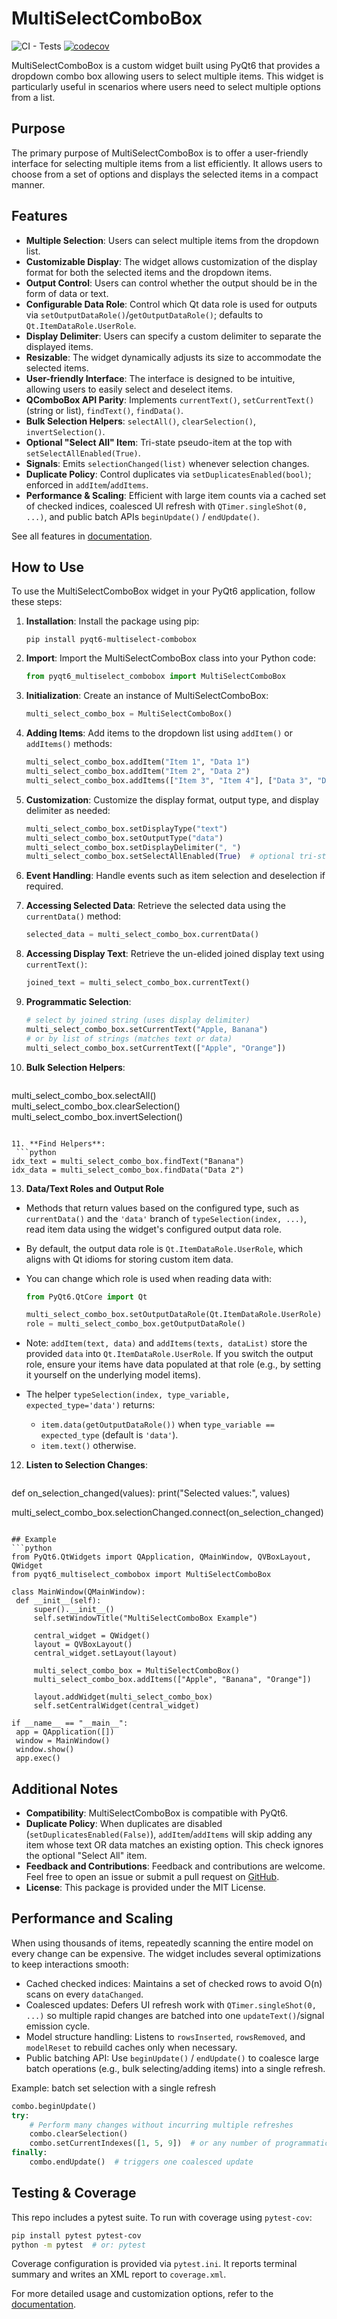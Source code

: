 # MultiSelectComboBox

![CI - Tests](https://github.com/user0706/pyqt6-multiselect-combobox/actions/workflows/tests.yml/badge.svg?branch=main)
[![codecov](https://codecov.io/gh/user0706/pyqt6-multiselect-combobox/graph/badge.svg)](https://app.codecov.io/gh/user0706/pyqt6-multiselect-combobox)

MultiSelectComboBox is a custom widget built using PyQt6 that provides a dropdown combo box allowing users to select multiple items. This widget is particularly useful in scenarios where users need to select multiple options from a list.

## Purpose
The primary purpose of MultiSelectComboBox is to offer a user-friendly interface for selecting multiple items from a list efficiently. It allows users to choose from a set of options and displays the selected items in a compact manner.

## Features
- **Multiple Selection**: Users can select multiple items from the dropdown list.
- **Customizable Display**: The widget allows customization of the display format for both the selected items and the dropdown items.
- **Output Control**: Users can control whether the output should be in the form of data or text.
- **Configurable Data Role**: Control which Qt data role is used for outputs via `setOutputDataRole()`/`getOutputDataRole()`; defaults to `Qt.ItemDataRole.UserRole`.
- **Display Delimiter**: Users can specify a custom delimiter to separate the displayed items.
- **Resizable**: The widget dynamically adjusts its size to accommodate the selected items.
- **User-friendly Interface**: The interface is designed to be intuitive, allowing users to easily select and deselect items.
 - **QComboBox API Parity**: Implements `currentText()`, `setCurrentText()` (string or list), `findText()`, `findData()`.
 - **Bulk Selection Helpers**: `selectAll()`, `clearSelection()`, `invertSelection()`.
 - **Optional "Select All" Item**: Tri-state pseudo-item at the top with `setSelectAllEnabled(True)`.
 - **Signals**: Emits `selectionChanged(list)` whenever selection changes.
 - **Duplicate Policy**: Control duplicates via `setDuplicatesEnabled(bool)`; enforced in `addItem`/`addItems`.
 - **Performance & Scaling**: Efficient with large item counts via a cached set of checked indices, coalesced UI refresh with `QTimer.singleShot(0, ...)`, and public batch APIs `beginUpdate()` / `endUpdate()`.

See all features in [documentation](https://pyqt6-multiselect-combobox.readthedocs.io/en/latest/).

## How to Use
To use the MultiSelectComboBox widget in your PyQt6 application, follow these steps:

1. **Installation**: Install the package using pip:
   ```
   pip install pyqt6-multiselect-combobox
   ```

2. **Import**: Import the MultiSelectComboBox class into your Python code:
   ```python
   from pyqt6_multiselect_combobox import MultiSelectComboBox
   ```

3. **Initialization**: Create an instance of MultiSelectComboBox:
   ```python
   multi_select_combo_box = MultiSelectComboBox()
   ```

4. **Adding Items**: Add items to the dropdown list using `addItem()` or `addItems()` methods:
   ```python
   multi_select_combo_box.addItem("Item 1", "Data 1")
   multi_select_combo_box.addItem("Item 2", "Data 2")
   multi_select_combo_box.addItems(["Item 3", "Item 4"], ["Data 3", "Data 4"])
   ```

5. **Customization**: Customize the display format, output type, and display delimiter as needed:
   ```python
   multi_select_combo_box.setDisplayType("text")
   multi_select_combo_box.setOutputType("data")
   multi_select_combo_box.setDisplayDelimiter(", ")
   multi_select_combo_box.setSelectAllEnabled(True)  # optional tri-state 'Select All' at the top
   ```

6. **Event Handling**: Handle events such as item selection and deselection if required.

7. **Accessing Selected Data**: Retrieve the selected data using the `currentData()` method:
   ```python
   selected_data = multi_select_combo_box.currentData()
   ```

8. **Accessing Display Text**: Retrieve the un-elided joined display text using `currentText()`:
   ```python
   joined_text = multi_select_combo_box.currentText()
   ```

9. **Programmatic Selection**:
   ```python
   # select by joined string (uses display delimiter)
   multi_select_combo_box.setCurrentText("Apple, Banana")
   # or by list of strings (matches text or data)
   multi_select_combo_box.setCurrentText(["Apple", "Orange"]) 
   ```

10. **Bulk Selection Helpers**:
    ```python
   multi_select_combo_box.selectAll()
   multi_select_combo_box.clearSelection()
   multi_select_combo_box.invertSelection()
   ```

11. **Find Helpers**:
    ```python
   idx_text = multi_select_combo_box.findText("Banana")
   idx_data = multi_select_combo_box.findData("Data 2")
   ```

13. **Data/Text Roles and Output Role**

   - Methods that return values based on the configured type, such as `currentData()` and the `'data'` branch of `typeSelection(index, ...)`, read item data using the widget's configured output data role.
   - By default, the output data role is `Qt.ItemDataRole.UserRole`, which aligns with Qt idioms for storing custom item data.
   - You can change which role is used when reading data with:
     ```python
     from PyQt6.QtCore import Qt

     multi_select_combo_box.setOutputDataRole(Qt.ItemDataRole.UserRole)
     role = multi_select_combo_box.getOutputDataRole()
     ```
   - Note: `addItem(text, data)` and `addItems(texts, dataList)` store the provided `data` into `Qt.ItemDataRole.UserRole`. If you switch the output role, ensure your items have data populated at that role (e.g., by setting it yourself on the underlying model items).

   - The helper `typeSelection(index, type_variable, expected_type='data')` returns:
     - `item.data(getOutputDataRole())` when `type_variable == expected_type` (default is `'data'`).
     - `item.text()` otherwise.

12. **Listen to Selection Changes**:
    ```python
   def on_selection_changed(values):
       print("Selected values:", values)

   multi_select_combo_box.selectionChanged.connect(on_selection_changed)
   ```

## Example
```python
from PyQt6.QtWidgets import QApplication, QMainWindow, QVBoxLayout, QWidget
from pyqt6_multiselect_combobox import MultiSelectComboBox

class MainWindow(QMainWindow):
    def __init__(self):
        super().__init__()
        self.setWindowTitle("MultiSelectComboBox Example")
        
        central_widget = QWidget()
        layout = QVBoxLayout()
        central_widget.setLayout(layout)
        
        multi_select_combo_box = MultiSelectComboBox()
        multi_select_combo_box.addItems(["Apple", "Banana", "Orange"])
        
        layout.addWidget(multi_select_combo_box)
        self.setCentralWidget(central_widget)

if __name__ == "__main__":
    app = QApplication([])
    window = MainWindow()
    window.show()
    app.exec()
```

## Additional Notes
- **Compatibility**: MultiSelectComboBox is compatible with PyQt6.
- **Duplicate Policy**: When duplicates are disabled (`setDuplicatesEnabled(False)`), `addItem`/`addItems` will skip adding any item whose text OR data matches an existing option. This check ignores the optional "Select All" item.
- **Feedback and Contributions**: Feedback and contributions are welcome. Feel free to open an issue or submit a pull request on [GitHub](https://github.com/user0706/pyqt6-multiselect-combobox).
- **License**: This package is provided under the MIT License.

## Performance and Scaling

When using thousands of items, repeatedly scanning the entire model on every change can be expensive. The widget includes several optimizations to keep interactions smooth:

- Cached checked indices: Maintains a set of checked rows to avoid O(n) scans on every `dataChanged`.
- Coalesced updates: Defers UI refresh work with `QTimer.singleShot(0, ...)` so multiple rapid changes are batched into one `updateText()`/signal emission cycle.
- Model structure handling: Listens to `rowsInserted`, `rowsRemoved`, and `modelReset` to rebuild caches only when necessary.
- Public batching API: Use `beginUpdate()` / `endUpdate()` to coalesce large batch operations (e.g., bulk selecting/adding items) into a single refresh.

Example: batch set selection with a single refresh

```python
combo.beginUpdate()
try:
    # Perform many changes without incurring multiple refreshes
    combo.clearSelection()
    combo.setCurrentIndexes([1, 5, 9])  # or any number of programmatic toggles
finally:
    combo.endUpdate()  # triggers one coalesced update
```

## Testing & Coverage
This repo includes a pytest suite. To run with coverage using `pytest-cov`:

```bash
pip install pytest pytest-cov
python -m pytest  # or: pytest
```

Coverage configuration is provided via `pytest.ini`. It reports terminal summary and writes an XML report to `coverage.xml`.

For more detailed usage and customization options, refer to the [documentation](https://pyqt6-multiselect-combobox.readthedocs.io/en/latest/).
